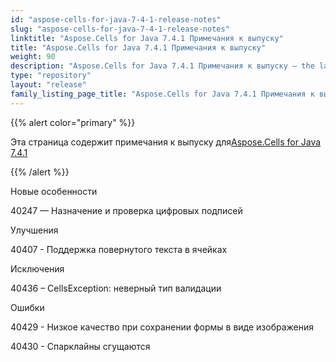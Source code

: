 ```yaml
---
id: "aspose-cells-for-java-7-4-1-release-notes"
slug: "aspose-cells-for-java-7-4-1-release-notes"
linktitle: "Aspose.Cells for Java 7.4.1 Примечания к выпуску"
title: "Aspose.Cells for Java 7.4.1 Примечания к выпуску"
weight: 90
description: "Aspose.Cells for Java 7.4.1 Примечания к выпуску – the latest updates and fixes."
type: "repository"
layout: "release"
family_listing_page_title: "Aspose.Cells for Java 7.4.1 Примечания к выпуску"
---
```

{{% alert color="primary" %}} 

 Эта страница содержит примечания к выпуску для[Aspose.Cells for Java 7.4.1](https://releases.aspose.com/cells/java/new-releases/aspose.cells-for-java-7.4.1/)

{{% /alert %}} 

 Новые особенности

 40247 — Назначение и проверка цифровых подписей

 Улучшения

 40407 - Поддержка повернутого текста в ячейках

 Исключения

 40436 – CellsException: неверный тип валидации

 Ошибки

 40429 - Низкое качество при сохранении формы в виде изображения

 40430 - Спарклайны сгущаются
